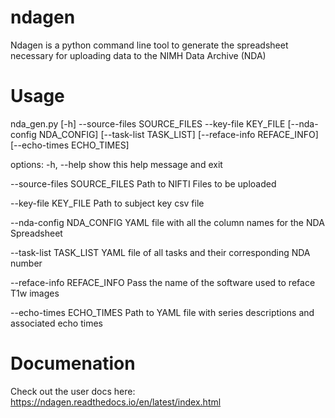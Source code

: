 # ndagen

Ndagen is a python command line tool to generate the spreadsheet necessary for uploading data to the NIMH Data Archive (NDA)

# Usage

nda_gen.py [-h] --source-files SOURCE_FILES --key-file KEY_FILE [--nda-config NDA_CONFIG] [--task-list TASK_LIST]
                  [--reface-info REFACE_INFO] [--echo-times ECHO_TIMES]

options:
  -h, --help            show this help message and exit

  --source-files SOURCE_FILES
                        Path to NIFTI Files to be uploaded

  --key-file KEY_FILE   Path to subject key csv file

  --nda-config NDA_CONFIG
                        YAML file with all the column names for the NDA Spreadsheet

  --task-list TASK_LIST
                        YAML file of all tasks and their corresponding NDA number

  --reface-info REFACE_INFO
                        Pass the name of the software used to reface T1w images
                        
  --echo-times ECHO_TIMES
                        Path to YAML file with series descriptions and associated echo times

# Documenation

Check out the user docs here: https://ndagen.readthedocs.io/en/latest/index.html
